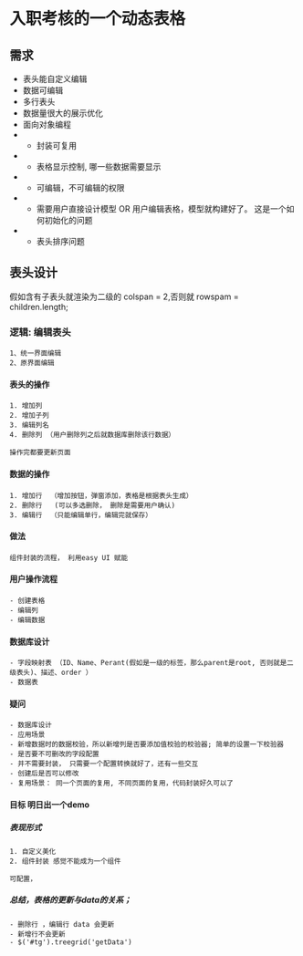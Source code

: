 # 入职考核的一个动态表格

## 需求

- 表头能自定义编辑
- 数据可编辑
- 多行表头
- 数据量很大的展示优化
- 面向对象编程
- * 封装可复用
- * 表格显示控制, 哪一些数据需要显示
- * 可编辑，不可编辑的权限
- * 需要用户直接设计模型 OR 用户编辑表格，模型就构建好了。 这是一个如何初始化的问题
- * 表头排序问题

## 表头设计

假如含有子表头就渲染为二级的 colspan = 2,否则就 rowspam = children.length;

### 逻辑: 编辑表头 

    1、统一界面编辑
    2、原界面编辑

#### 表头的操作

    
    1. 增加列
    2. 增加子列
    3. 编辑列名
    4. 删除列 （用户删除列之后就数据库删除该行数据）
    
    操作完都要更新页面


#### 数据的操作

    1. 增加行  （增加按钮，弹窗添加，表格是根据表头生成）
    2. 删除行   (可以多选删除， 删除是需要用户确认)
    3. 编辑行  （只能编辑单行，编辑完就保存）

#### 做法

    组件封装的流程， 利用easy UI 赋能

#### 用户操作流程

    - 创建表格
    - 编辑列
    - 编辑数据

#### 数据库设计

    - 字段映射表 （ID、Name、Perant(假如是一级的标签，那么parent是root, 否则就是二级表头)、描述、order ）
    - 数据表  

####  疑问

    - 数据库设计
    - 应用场景
    - 新增数据时的数据校验，所以新增列是否要添加值校验的校验器; 简单的设置一下校验器
    - 是否要不可删改的字段配置
    - 并不需要封装， 只需要一个配置转换就好了，还有一些交互
    - 创建后是否可以修改
    - 复用场景： 同一个页面的复用, 不同页面的复用，代码封装好久可以了

#### 目标 明日出一个demo

##### 表现形式

    1. 自定义美化
    2. 组件封装 感觉不能成为一个组件

    可配置，

##### 总结，表格的更新与data的关系；
    - 删除行 ，编辑行 data 会更新
    - 新增行不会更新
    - $('#tg').treegrid('getData')